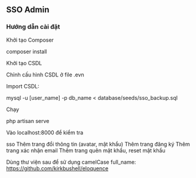 ## SSO Admin

### Hướng dẫn cài đặt

Khởi tạo Composer

composer install

Khởi tạo CSDL

Chỉnh cấu hình CSDL ở file .evn

Import CSDL:

mysql -u [user_name] -p db_name < database/seeds/sso_backup.sql

Chạy

php artisan serve

Vào localhost:8000 để kiểm tra

sso
    Thêm trang đổi thông tin (avatar, mật khẩu)
    Thêm trang đăng ký
    Thêm trang xác nhận email
    Thêm trang quên mật khẩu, reset mật khẩu

Dùng thư viện sau để sử dụng camelCase full_name:
    https://github.com/kirkbushell/eloquence
